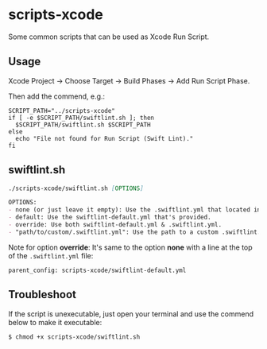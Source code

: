 # scripts-xcode

Some common scripts that can be used as Xcode Run Script.

## Usage

Xcode Project -> Choose Target -> Build Phases -> Add Run Script Phase.

Then add the commend, e.g.:

```shell
SCRIPT_PATH="../scripts-xcode"
if [ -e $SCRIPT_PATH/swiftlint.sh ]; then
  $SCRIPT_PATH/swiftlint.sh $SCRIPT_PATH
else
  echo "File not found for Run Script (Swift Lint)."
fi
```

## swiftlint.sh

```markdown
./scripts-xcode/swiftlint.sh [OPTIONS]

OPTIONS:
- none (or just leave it empty): Use the .swiftlint.yml that located in the same folder of *.xcodeproj.
- default: Use the swiftlint-default.yml that's provided.
- override: Use both swiftlint-default.yml & .swiftlint.yml.
- "path/to/custom/.swiftlint.yml": Use the path to a custom .swiftlint.yml file.
```
    
Note for option **override**: It's same to the option **none** with a line at the top of the `.swiftlint.yml` file:

    parent_config: scripts-xcode/swiftlint-default.yml

## Troubleshoot

If the script is unexecutable, just open your terminal and use the commend below to make it executable:

    $ chmod +x scripts-xcode/swiftlint.sh


